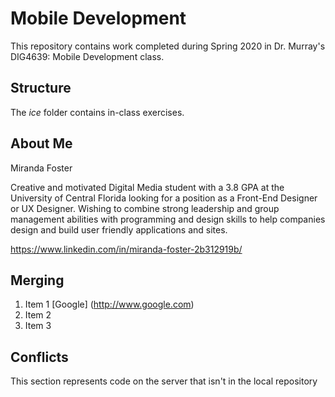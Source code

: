 # Mobile Development
This repository contains work completed during Spring 2020 in Dr. Murray's DIG4639: Mobile Development class.

## Structure
The *ice* folder contains in-class exercises. 

## About Me

Miranda Foster

Creative and motivated Digital Media student with a 3.8 GPA at the University of Central Florida looking 
for a position as a Front-End Designer or UX Designer. Wishing to combine strong leadership and group 
management abilities with programming and design skills to help companies design and build user friendly 
applications and sites. 

https://www.linkedin.com/in/miranda-foster-2b312919b/

## Merging
1. Item 1 [Google]
(http://www.google.com)
1. Item 2
1. Item 3
## Conflicts

This section represents code on the server that isn't in the local repository
